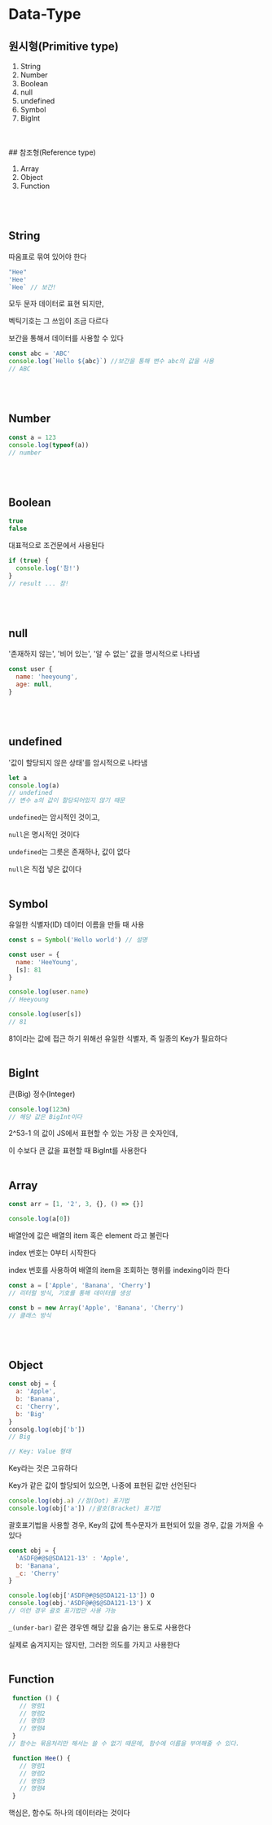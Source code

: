 # Data-Type

## 원시형(Primitive type)

1. String
1. Number
1. Boolean
1. null
1. undefined
1. Symbol
1. BigInt
<br>
<br>
## 참조형(Reference type)

1. Array
1. Object
1. Function
<br>
<br>

## String

따옴표로 묶여 있어야 한다

```js
"Hee"
'Hee'
`Hee` // 보간!
```
모두 문자 데이터로 표현 되지만, 

벡틱기호는 그 쓰임이 조금 다르다

보간을 통해서 데이터를 사용할 수 있다

```js
const abc = 'ABC'
console.log(`Hello ${abc}`) //보간을 통해 변수 abc의 값을 사용
// ABC
```
<br>
<br>

## Number

```js
const a = 123
console.log(typeof(a))
// number
```
<br>
<br>

## Boolean

```js
true
false
```
대표적으로 조건문에서 사용된다

```js
if (true) {
  console.log('참!')
}
// result ... 참!
```
<br>
<br>

## null

'존재하지 않는', '비어 있는', '알 수 없는' 값을 명시적으로 나타냄

```js
const user {
  name: 'heeyoung',
  age: null,
}
```
<br>
<br>

## undefined

'값이 할당되지 않은 상태'를 암시적으로 나타냄

```js
let a
console.log(a)
// undefined
// 변수 a의 값이 할당되어있지 않기 때문
```

`undefined`는 암시적인 것이고, 

`null`은 명시적인 것이다

`undefined`는 그릇은 존재하나, 값이 없다

`null`은 직접 넣은 값이다
<br>
<br>

## Symbol

유일한 식별자(ID) 데이터 이름을 만들 때 사용

```js
const s = Symbol('Hello world') // 설명

const user = {
  name: 'HeeYoung',
  [s]: 81
}

console.log(user.name)
// Heeyoung

console.log(user[s])
// 81
```
81이라는 값에 접근 하기 위해선 유일한 식별자, 즉 일종의 Key가 필요하다
<br>
<br>

## BigInt

큰(Big) 정수(Integer)

```js
console.log(123n)
// 해당 값은 BigInt이다
```
2^53-1 의 값이 JS에서 표현할 수 있는 가장 큰 숫자인데,

이 수보다 큰 값을 표현할 때 BigInt를 사용한다
<br>
<br>

## Array

```js
const arr = [1, '2', 3, {}, () => {}]

console.log(a[0])
```
배열안에 값은 배열의 item 혹은 element 라고 불린다

index 번호는 0부터 시작한다

index 번호를 사용하여 배열의 item을 조회하는 행위를 indexing이라 한다

```js
const a = ['Apple', 'Banana', 'Cherry']
// 리터럴 방식, 기호를 통해 데이터를 생성

const b = new Array('Apple', 'Banana', 'Cherry')
// 클래스 방식
```
<br>
<br>

## Object

```js
const obj = {
  a: 'Apple',
  b: 'Banana',
  c: 'Cherry',
  b: 'Big'
}
consolg.log(obj['b']) 
// Big

// Key: Value 형태
```
Key라는 것은 고유하다

Key가 같은 값이 할당되어 있으면, 나중에 표현된 값만 선언된다

```js
console.log(obj.a) //점(Dot) 표기법
console.log(obj['a']) //괄호(Bracket) 표기법
```
괄호표기법을 사용할 경우, Key의 값에 특수문자가 표현되어 있을 경우, 값을 가져올 수 있다

```js
const obj = {
  'ASDF@#@$@SDA121-13' : 'Apple',
  b: 'Banana',
  _c: 'Cherry'
}

console.log(obj['ASDF@#@$@SDA121-13']) O
console.log(obj.'ASDF@#@$@SDA121-13') X
// 이런 경우 괄호 표기법만 사용 가능
```
`_(under-bar)` 같은 경우엔 해당 값을 숨기는 용도로 사용한다

실제로 숨겨지지는 않지만, 그러한 의도를 가지고 사용한다
<br>
<br>

## Function

```js
 function () {
   // 명령1
   // 명령2
   // 명령3
   // 명령4
 }
// 함수는 묶음처리만 해서는 쓸 수 없기 때문에, 함수에 이름을 부여해줄 수 있다.

 function Hee() {
   // 명령1
   // 명령2
   // 명령3
   // 명령4
 }

```
핵심은, 함수도 하나의 데이터라는 것이다
<br>
<br>